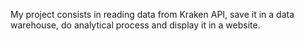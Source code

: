 My project consists in reading data from Kraken API, save it in a data warehouse, do analytical process and display it in a website.
